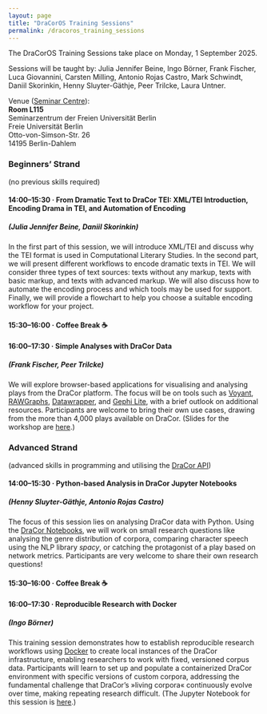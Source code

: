 ```yaml
---
layout: page
title: "DraCorOS Training Sessions"
permalink: /dracoros_training_sessions
---
```


The DraCorOS Training Sessions take place on Monday, 1 September 2025.

Sessions will be taught by: Julia Jennifer Beine, Ingo Börner, Frank Fischer, Luca Giovannini, Carsten Milling, Antonio Rojas Castro, Mark Schwindt, Daniil Skorinkin, Henny Sluyter-Gäthje, Peer Trilcke, Laura Untner.

Venue ([Seminar Centre](venue)):\
**Room L115**\
Seminarzentrum der Freien Universität Berlin\
Freie Universität Berlin\
Otto-von-Simson-Str. 26\
14195 Berlin-Dahlem

### Beginners’ Strand

(no previous skills required)

#### 14:00–15:30 · From Dramatic Text to DraCor TEI: XML/TEI Introduction, Encoding Drama in TEI, and Automation of Encoding
##### (Julia Jennifer Beine, Daniil Skorinkin)

In the first part of this session, we will introduce XML/TEI and discuss why the TEI format is used in Computational Literary Studies. In the second part, we will present different workflows to encode dramatic texts in TEI. We will consider three types of text sources: texts without any markup, texts with basic markup, and texts with advanced markup. We will also discuss how to automate the encoding process and which tools may be used for support. Finally, we will provide a flowchart to help you choose a suitable encoding workflow for your project.

#### 15:30–16:00 · Coffee Break ☕

#### 16:00–17:30 · Simple Analyses with DraCor Data
##### (Frank Fischer, Peer Trilcke)

We will explore browser-based applications for visualising and analysing plays from the DraCor platform. The focus will be on tools such as [Voyant](https://voyant-tools.org/), [RAWGraphs](https://www.rawgraphs.io/), [Datawrapper](https://www.datawrapper.de/), and [Gephi Lite](https://gephi.org/gephi-lite/), with a brief outlook on additional resources. Participants are welcome to bring their own use cases, drawing from the more than 4,000 plays available on DraCor. (Slides for the workshop are [here](https://lehkost.github.io/slides/2025-09-01-dracor-simple/index.html).)

### Advanced Strand

(advanced skills in programming and utilising the [DraCor API](https://dracor.org/doc/api))

#### 14:00–15:30 · Python-based Analysis in DraCor Jupyter Notebooks
##### (Henny Sluyter-Gäthje, Antonio Rojas Castro)

The focus of this session lies on analysing DraCor data with Python. Using the [DraCor Notebooks](http://github.com/dracor-org/dracor-notebooks), we will work on small research questions like analysing the genre distribution of corpora, comparing character speech using the NLP library _spacy_, or catching the protagonist of a play based on network metrics. Participants are very welcome to share their own research questions!

#### 15:30–16:00 · Coffee Break ☕

#### 16:00–17:30 · Reproducible Research with Docker
##### (Ingo Börner)

This training session demonstrates how to establish reproducible research workflows using [Docker](https://www.docker.com/products/docker-desktop/) to create local instances of the DraCor infrastructure, enabling researchers to work with fixed, versioned corpus data. Participants will learn to set up and populate a containerized DraCor environment with specific versions of custom corpora, addressing the fundamental challenge that DraCor’s »living corpora« continuously evolve over time, making repeating research difficult. (The Jupyter Notebook for this session is [here](https://github.com/dracor-org/dracor-notebooks/blob/main/reproducible-research-with-docker/reproducible-research-with-docker.ipynb).) 
